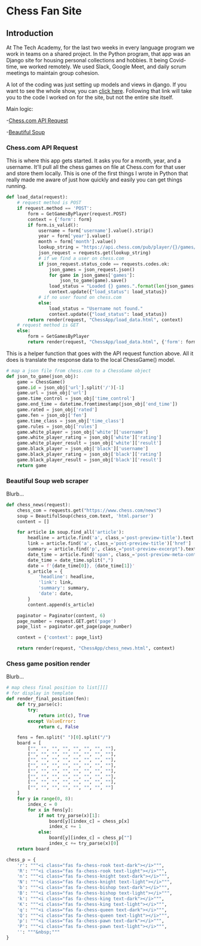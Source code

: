 # Chess Fan Site


## Introduction

At The Tech Academy, for the last two weeks in every language program we work in teams on a shared project. In the Python program, that app was an Django site for housing personal collections and hobbies. It being Covid-time, we worked remotely. We used Slack, Google Meet, and daily scrum meetings to maintain group cohesion.

A lot of the coding was just setting up models and views in django. If you want to see the whole show, you can [click here](https://github.com/mcleeder/ChessFanSite/tree/main/ChessApp). Following that link will take you to the code I worked on for the site, but not the entire site itself.

Main logic:

-[Chess.com API Request](https://github.com/mcleeder/CodeSamples/blob/main/django_chessapp.md#chesscom-api-request)

-[Beautiful Soup](https://github.com/mcleeder/CodeSamples/blob/main/django_chessapp.md#Beautiful-Soup-web-scraper)



### Chess.com API Request
This is where this app gets started. It asks you for a month, year, and a username. It'll pull all the chess games on file at Chess.com for that user and store them locally. This is one of the first things I wrote in Python that really made me aware of just how quickly and easily you can get things running.

```python
def load_data(request):
    # request method is POST
    if request.method == 'POST':
        form = GetGamesByPlayer(request.POST)
        context = {'form': form}
        if form.is_valid():
            username = form['username'].value().strip()
            year = form['year'].value()
            month = form['month'].value()
            lookup_string = "https://api.chess.com/pub/player/{}/games/{}/{}".format(username, year, month)
            json_request = requests.get(lookup_string)
            # if we find a user on chess.com
            if json_request.status_code == requests.codes.ok:
                json_games = json_request.json()
                for game in json_games['games']:
                    json_to_game(game).save()
                load_status = "Loaded {} games.".format(len(json_games['games']))
                context.update({"load_status": load_status})
            # if no user found on chess.com
            else:
                load_status = "Username not found."
                context.update({"load_status": load_status})
        return render(request, "ChessApp/load_data.html", context)
    # request method is GET
    else:
        form = GetGamesByPlayer
        return render(request, "ChessApp/load_data.html", {'form': form})
```

This is a helper function that goes with the API request function above. All it does is translate the response data to the local ChessGame() model.

```python
# map a json file from chess.com to a ChessGame object
def json_to_game(json_obj):
    game = ChessGame()
    game.id = json_obj['url'].split('/')[-1]
    game.url = json_obj['url']
    game.time_control = json_obj['time_control']
    game.end_time = datetime.fromtimestamp(json_obj['end_time'])
    game.rated = json_obj['rated']
    game.fen = json_obj['fen']
    game.time_class = json_obj['time_class']
    game.rules = json_obj['rules']
    game.white_player = json_obj['white']['username']
    game.white_player_rating = json_obj['white']['rating']
    game.white_player_result = json_obj['white']['result']
    game.black_player = json_obj['black']['username']
    game.black_player_rating = json_obj['black']['rating']
    game.black_player_result = json_obj['black']['result']
    return game
```

### Beautiful Soup web scraper
Blurb...

```python
def chess_news(request):
    chess_com = requests.get("https://www.chess.com/news")
    soup = BeautifulSoup(chess_com.text, 'html.parser')
    content = []

    for article in soup.find_all('article'):
        headline = article.find('a', class_='post-preview-title').text.strip()
        link = article.find('a', class_='post-preview-title')['href']
        summary = article.find('p', class_="post-preview-excerpt").text.strip()
        date_time = article.find('span', class_='post-preview-meta-content').span['title']
        date_time = date_time.split(",")
        date = f'{date_time[0]}, {date_time[1]}'
        s_article = {
            'headline': headline,
            'link': link,
            'summary': summary,
            'date': date,
        }
        content.append(s_article)

    paginator = Paginator(content, 6)
    page_number = request.GET.get('page')
    page_list = paginator.get_page(page_number)

    context = {'context': page_list}

    return render(request, "ChessApp/chess_news.html", context)
```


### Chess game position render
Blurb...

```python
# map chess final position to list[][]
# for display in template
def render_final_position(fen):
    def try_parse(c):
        try:
            return int(c), True
        except ValueError:
            return c, False

    fens = fen.split(" ")[0].split("/")
    board = [
        ["", "", "", "", "", "", "", ""],
        ["", "", "", "", "", "", "", ""],
        ["", "", "", "", "", "", "", ""],
        ["", "", "", "", "", "", "", ""],
        ["", "", "", "", "", "", "", ""],
        ["", "", "", "", "", "", "", ""],
        ["", "", "", "", "", "", "", ""],
        ["", "", "", "", "", "", "", ""]
    ]
    for y in range(0, 8):
        index_c = 0
        for x in fens[y]:
            if not try_parse(x)[1]:
                board[y][index_c] = chess_p[x]
                index_c += 1
            else:
                board[y][index_c] = chess_p[""]
                index_c += try_parse(x)[0]
    return board
```

```python
chess_p = {
    'r': """<i class="fas fa-chess-rook text-dark"></i>""",
    'R': """<i class="fas fa-chess-rook text-light"></i>""",
    'n': """<i class="fas fa-chess-knight text-dark"></i>""",
    'N': """<i class="fas fa-chess-knight text-light"></i>""",
    'b': """<i class="fas fa-chess-bishop text-dark"></i>""",
    'B': """<i class="fas fa-chess-bishop text-light"></i>""",
    'k': """<i class="fas fa-chess-king text-dark"></i>""",
    'K': """<i class="fas fa-chess-king text-light"></i>""",
    'q': """<i class="fas fa-chess-queen text-dark"></i>""",
    'Q': """<i class="fas fa-chess-queen text-light"></i>""",
    'p': """<i class="fas fa-chess-pawn text-dark"></i>""",
    'P': """<i class="fas fa-chess-pawn text-light"></i>""",
    '': """&nbsp;"""
}
```

